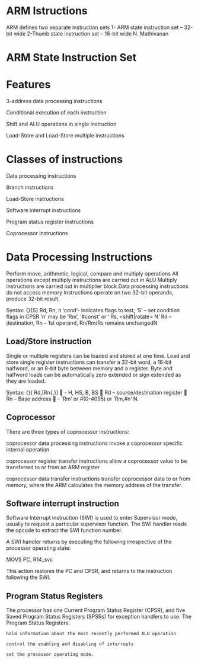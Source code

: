 # ARM Istructions

ARM defines two separate instruction sets 
1- ARM state instruction set – 32-bit wide 
2-Thumb state instruction set – 16-bit wide N. Mathivanan 

# ARM State Instruction Set

# Features 
3-address data processing instructions

Conditional execution of each instruction 

Shift and ALU operations in single instruction

Load-Store and Load-Store multiple instructions

#  Classes of instructions

Data processing instructions 

Branch instructions

Load-Store instructions 

Software interrupt instructions

Program status register instructions

Coprocessor instructions

# Data Processing Instructions
 Perform move, arithmetic, logical, compare and multiply operations 
 All operations except multiply instructions are carried out in ALU 
 Multiply instructions are carried out in multiplier block 
 Data processing instructions do not access memory 
  Instructions operate on two 32-bit operands, produce 32-bit result.
  
  Syntax: <opcode>{<cond>}{S} Rd, Rn, n ‘cond’- indicates flags to test, ‘S’ – set condition flags in CPSR ‘n’ may be ‘Rm’, ‘#const’
  or ‘ Rs, <shift|rotate> N’ Rd – destination, Rn – 1st operand, Rn/Rm/Rs remains unchangedN
  
  
 ## Load/Store instruction
 
  Single or multiple registers can be loaded and stored at one time.
Load and store single register instructions can transfer a 32-bit word, a 16-bit halfword, or an 8-bit byte between memory and a register. Byte and halfword loads can be automatically zero extended or sign extended as they are loaded.
 
 Syntax: <opcode>{<condition>}{<type> Rd,[Rn{,<offset>}] 
 <type> - H, HS, B, BS  
  Rd – source/destination register  
 Rn – Base address  
  <offset> - ‘Rm’ or #(0-4095) or ‘Rm,<shift>#n’ N. 
 
  
  
  ## Coprocessor
  There are three types of coprocessor instructions:

 coprocessor data processing instructions invoke a coprocessor specific internal operation

 coprocessor register transfer instructions allow a coprocessor value to be transferred to or from an ARM register

 coprocessor data transfer instructions transfer coprocessor data to or from memory, where the ARM calculates the memory address of the transfer. 
 
 ## Software interrupt instruction
 
  Software Interrupt instruction (SWI) is used to enter Supervisor mode, usually to request a particular supervisor function. The SWI handler reads the opcode to extract the SWI function number.

A SWI handler returns by executing the following irrespective of the processor operating state:

MOVS PC, R14_svc

This action restores the PC and CPSR, and returns to the instruction following the SWI.
 
## Program Status Registers
 
 The processor has one Current Program Status Register (CPSR), and five Saved Program Status Registers (SPSRs) for exception handlers to use. The Program Status Registers:

    hold information about the most recently performed ALU operation

    control the enabling and disabling of interrupts

    set the processor operating mode. 
 
 
  
  
  
  
  
